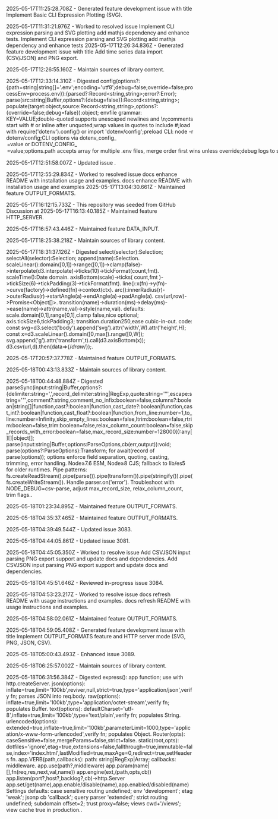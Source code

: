 2025-05-17T11:25:28.708Z - Generated feature development issue with title Implement Basic CLI Expression Plotting (SVG).

2025-05-17T11:31:21.976Z - Worked to resolved issue Implement CLI expression parsing and SVG plotting add mathjs dependency and enhance tests. Implement CLI expression parsing and SVG plotting add mathjs dependency and enhance tests
2025-05-17T12:26:34.836Z - Generated feature development issue with title Add time series data import (CSV/JSON) and PNG export.

2025-05-17T12:26:55.160Z - Maintain sources of library content.

2025-05-17T12:33:14.310Z - Digested config(options?:{path=string|string[]='.env';encoding='utf8';debug=false;override=false;processEnv=process.env}):{parsed?:Record<string,string>;error?:Error}; parse(src:string|Buffer,options?:{debug=false}):Record<string,string>; populate(target:object,source:Record<string,string>,options?:{override=false;debug=false}):object; envfile grammar: KEY=VALUE;double-quoted supports unescaped newlines and \n;comments start with # or inline after unquoted;wrap values in quotes to include #;load with require('dotenv').config() or import 'dotenv/config';preload CLI: node -r dotenv/config;CLI options via dotenv_config_<option>=value or DOTENV_CONFIG_<OPTION>=value;options.path accepts array for multiple .env files, merge order first wins unless override;debug logs to stderr;override replaces existing env vars;best practices: load early, per-environment .env, gitignore .env, use dotenv-expand for var expansion;React requires REACT_APP_ prefix or DefinePlugin;front-end polyfill via node-polyfill-webpack-plugin or dotenv-webpack;troubleshoot with debug: true, correct path, override flag, prefix for React..

2025-05-17T12:51:58.007Z - Updated issue .

2025-05-17T12:55:29.834Z - Worked to resolved issue docs enhance README with installation usage and examples. docs enhance README with installation usage and examples
2025-05-17T13:04:30.661Z - Maintained feature OUTPUT_FORMATS.

2025-05-17T16:12:15.733Z - This repository was seeded from GitHub Discussion  at 
2025-05-17T16:13:40.185Z - Maintained feature HTTP_SERVER.

2025-05-17T16:57:43.446Z - Maintained feature DATA_INPUT.

2025-05-17T18:25:38.218Z - Maintain sources of library content.

2025-05-17T18:31:37.126Z - Digested select(selector):Selection; selectAll(selector):Selection; append(name):Selection. scaleLinear():domain([0,1])->range([0,1])->clamp(false)->interpolate(d3.interpolate)->ticks(10)->tickFormat(count,fmt). scaleTime():Date domain. axisBottom(scale)->ticks( count,fmt )->tickSize(6)->tickPadding(3)->tickFormat(fmt). line():x(fn)->y(fn)->curve(factory)->defined(fn)->context(ctx). arc():innerRadius(r)->outerRadius(r)->startAngle(a)->endAngle(a)->padAngle(a). csv(url,row)->Promise<Object[]>. transition(name)->duration(ms)->delay(ms)->ease(name)->attr(name,val)->style(name,val). defaults: scale.domain[0,1],range[0,1],clamp false,nice optional; axis.tickSize6,tickPadding3; transition.duration250,ease cubic-in-out. code: const svg=d3.select('body').append('svg').attr('width',W).attr('height',H); const x=d3.scaleLinear().domain([0,max]).range([0,W]); svg.append('g').attr('transform',t).call(d3.axisBottom(x)); d3.csv(url,d).then(data=>{/*draw*/});.

2025-05-17T20:57:37.778Z - Maintained feature OUTPUT_FORMATS.

2025-05-18T00:43:13.833Z - Maintain sources of library content.

2025-05-18T00:44:48.884Z - Digested parseSync(input:string|Buffer,options?:{delimiter:string=',',record_delimiter:string|RegExp,quote:string='"',escape:string='"',comment?:string,comment_no_infix:boolean=false,columns?:boolean|string[]|function,cast?:boolean|function,cast_date?:boolean|function,cast_int?:boolean|function,cast_float?:boolean|function,from_line:number=1,to_line:number=Infinity,skip_empty_lines:boolean=false,ltrim:boolean=false,rtrim:boolean=false,trim:boolean=false,relax_column_count:boolean=false,skip_records_with_error:boolean=false,max_record_size:number=128000}):any[][]|object[]; parse(input:string|Buffer,options:ParseOptions,cb(err,output)):void; parse(options?:ParseOptions):Transform; for await(record of parse(options)); options enforce field separation, quoting, casting, trimming, error handling. Node≥7.6 ESM, Node≥8 CJS; fallback to lib/es5 for older runtimes. Pipe patterns: fs.createReadStream().pipe(parse()).pipe(transform()).pipe(stringify()).pipe(fs.createWriteStream()). Handle parser.on('error'). Troubleshoot with NODE_DEBUG=csv-parse, adjust max_record_size, relax_column_count, trim flags..

2025-05-18T01:23:34.895Z - Maintained feature OUTPUT_FORMATS.

2025-05-18T04:35:37.465Z - Maintained feature OUTPUT_FORMATS.

2025-05-18T04:39:49.544Z - Updated issue 3083.

2025-05-18T04:44:05.861Z - Updated issue 3081.

2025-05-18T04:45:05.350Z - Worked to resolve issue Add CSVJSON input parsing PNG export support and update docs and dependencies. Add CSVJSON input parsing PNG export support and update docs and dependencies.

2025-05-18T04:45:51.646Z - Reviewed in-progress issue 3084.

2025-05-18T04:53:23.217Z - Worked to resolve issue docs refresh README with usage instructions and examples. docs refresh README with usage instructions and examples.

2025-05-18T04:58:02.061Z - Maintained feature OUTPUT_FORMATS.

2025-05-18T04:59:05.408Z - Generated feature development issue with title Implement OUTPUT_FORMATS feature and HTTP server mode (SVG, PNG, JSON, CSV).

2025-05-18T05:00:43.493Z - Enhanced issue 3089.

2025-05-18T06:25:57.002Z - Maintain sources of library content.

2025-05-18T06:31:56.384Z - Digested express(): app function; use with http.createServer.
json(options): inflate=true,limit='100kb',reviver,null,strict=true,type='application/json',verify fn; parses JSON into req.body.
raw(options): inflate=true,limit='100kb',type='application/octet-stream',verify fn; populates Buffer.
text(options): defaultCharset='utf-8',inflate=true,limit='100kb',type='text/plain',verify fn; populates String.
urlencoded(options): extended=true,inflate=true,limit='100kb',parameterLimit=1000,type='application/x-www-form-urlencoded',verify fn; populates Object.
Router(opts): caseSensitive=false,mergeParams=false,strict=false.
static(root,opts): dotfiles='ignore',etag=true,extensions=false,fallthrough=true,immutable=false,index='index.html',lastModified=true,maxAge=0,redirect=true,setHeaders fn.
app.VERB(path,callbacks): path: string|RegExp|Array; callbacks: middleware.
app.use(path?,middleware)
app.param(name|[],fn(req,res,next,val,name))
app.engine(ext,(path,opts,cb))
app.listen(port?,host?,backlog?,cb)->http.Server
app.set/get(name),app.enable/disable(name),app.enabled/disabled(name)
Settings defaults: case sensitive routing undefined; env 'development'; etag 'weak'; jsonp cb 'callback'; query parser 'extended'; strict routing undefined; subdomain offset=2; trust proxy=false; views cwd+'/views'; view cache true in production..

